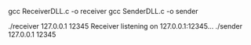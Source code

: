 gcc ReceiverDLL.c -o receiver
gcc SenderDLL.c -o sender

./receiver 127.0.0.1 12345
Receiver listening on 127.0.0.1:12345...
./sender 127.0.0.1 12345

